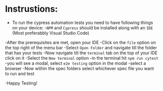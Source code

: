 # Instrustions:
- To run the cypress automation tests you need to have following things on your device:
-`NPM` and `Cypress` should be installed along with an `IDE` (Most preferabbly Visual Studio Code)

-After the prerequisites are met, open your IDE
-Click on the `file` option on the top right of the menu bar
-Select `Open Folder` and navigate till the folder that has your tests
-Now navigate till the `terminal` tab on the top of your IDE click on it
-Select the `New terminal` option
-in the terminal hit `npm run cytest`
-you will see a modal, select `e2e testing` option in the modal
-select a browser
-Now within the spec folders select whichever spec file you want to run and test

-Happy Testing!
